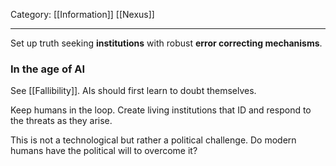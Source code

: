 Category: [[Information]] [[Nexus]]
___

Set up truth seeking **institutions** with robust **error correcting mechanisms**.

### In the age of AI
See [[Fallibility]]. AIs should first learn to doubt themselves. 

Keep humans in the loop. Create living institutions that ID and respond to the threats as they arise. 

This is not a technological but rather a political challenge. Do modern humans have the political will to overcome it? 